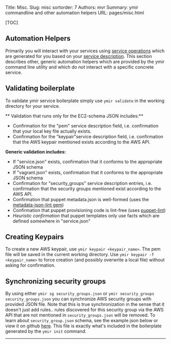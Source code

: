 Title: Misc.
Slug: misc
sortorder: 7
Authors: mvr
Summary: ymir commandline and other automation helpers
URL: pages/misc.html

[TOC]

## Automation Helpers


Primarily you will interact with your services using [service operations](pages/service-operations.html) which are generated for you based on your [service description](pages/service-description.html).  This section describes other, generic automation helpers  which are provided by the ymir command line utility and which do *not* interact with a specific concrete service.

## Validating boilerplate

To validate ymir service boilerplate simply use `ymir validate` in the working directory for your service.

** Validation that runs only for the EC2-schema JSON includes:**

* Confirmation for the "pem" service description field, i.e. confirmation that your local key file actually exists.
* Confirmation for the "keypair"service description field, i.e. confirmation that the AWS keypair mentioned exists according to the AWS API.


**Generic validation includes:**

* If "service.json" exists, confirmation that it conforms to the appropriate JSON schema
* If "vagrant.json" exists, confirmation that it conforms to the appropriate JSON schema
* Confirmation for "security_groups" service description entries, i.e. confirmation that the security groups mentioned exist according to the AWS API.
* Confirmation that puppet metadata.json is well-formed (uses the [metadata-json-lint gem](https://github.com/voxpupuli/metadata-json-lint))
* Confirmation that puppet provisioning code is lint-free (uses [puppet-lint](http://puppet-lint.com))
* *Heuristic confirmation* that puppet templates only use facts which are defined somewhere in "service.json"


## Creating Keypairs

To create a new AWS keypair, use `ymir keypair <keypair_name>`.  The pem file will be saved in the current working directory.  Use `ymir keypair -f <keypair_name>` to force creation (and possibly overwrite a local file) without asking for confirmation.


## Synchronizing security groups

By using either `ymir sg security_groups.json` or `ymir security_groups security_groups.json` you can synchronize AWS security groups with provided JSON file.  Note that this is true synchronization in the sense that it doesn't just add rules.. rules discovered for this security group via the AWS API that are not mentioned in `security_groups.json` will be removed.  To learn about `security_group.json` schema, see the example json below or view it on github [here](https://github.com/mattvonrocketstein/ymir/blob/master/ymir/skeleton/security_groups.json).  This file is exactly what's included in the boilerplate generated by the `ymir init` command.


<script src="https://gist-it.appspot.com/github/mattvonrocketstein/ymir/blob/master/ymir/skeleton/security_groups.json"></script>

----------------------------------------------------

